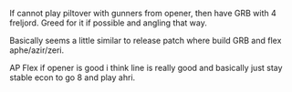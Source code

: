 If cannot play piltover with gunners from opener, then have GRB with 4 freljord. Greed for it if possible and angling that way.

Basically seems a little similar to release patch where build GRB and flex aphe/azir/zeri.

AP Flex if opener is good i think line is really good and basically just stay stable econ to go 8 and play ahri.
